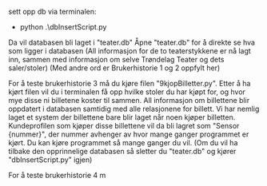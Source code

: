 sett opp db via terminalen:

- python .\dbInsertScript.py

Da vil databasen bli laget i "teater.db"
Åpne "teater.db" for å direkte se hva som ligger i databasen
(All informasjon for de to teaterstykkene er nå lagt inn,
sammen med informasjon om selve Trøndelag Teater og dets saler/stoler)
(Med andre ord er Brukerhistorie 1 og 2 oppfylt her)

For å teste brukerhistorie 3 må du kjøre filen "9kjopBilletter.py".
Etter å ha kjørt filen vil du i terminalen få opp hvilke stoler du
har kjøpt for, og hvor mye disse ni billetene koster til sammen. All
informasjon om billettene blir oppdatert i databasen samtidig med
alle relasjonene for billett. Vi har nemlig laget et system der
billettene bare blir laget når noen kjøper billetten. Kundeprofilen
som kjøper disse billettene vil da bli lagret som "Sensor {nummer}", der
nummer avhenger av hvor mange ganger programmet er kjørt. Du kan kjøre
programmet så mange ganger du vil.
(Om du vil ha tilbake den opprinnelige databasen
så sletter du "teater.db" og kjører "dbInsertScript.py" igjen)

For å teste brukerhistorie 4 m
